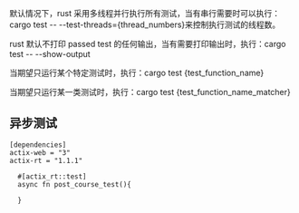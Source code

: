 默认情况下，rust 采用多线程并行执行所有测试，当有串行需要时可以执行：cargo test -- --test-threads={thread_numbers}来控制执行测试的线程数。

rust 默认不打印 passed test 的任何输出，当有需要打印输出时，执行：cargo test -- --show-output

当期望只运行某个特定测试时，执行：cargo test {test_function_name}

当期望只运行某一类测试时，执行：cargo test {test_function_name_matcher}




## 异步测试
```
[dependencies]
actix-web = "3"
actix-rt = "1.1.1"

```


```
  #[actix_rt::test]
  async fn post_course_test(){
  
  }
```